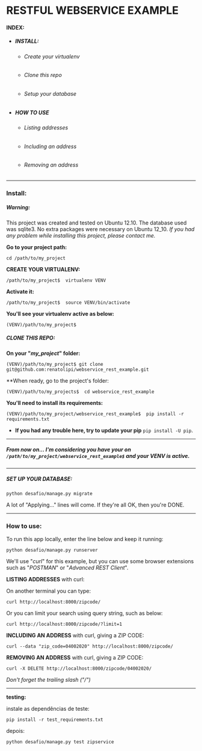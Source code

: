 # RESTFUL WEBSERVICE EXAMPLE


#### INDEX:

 - ##### INSTALL:

     - ###### Create your virtualenv

     - ###### Clone this repo

     - ###### Setup your database

 - ##### HOW TO USE

     - ###### Listing addresses

     - ###### Including an address

     - ###### Removing an address


---

### Install:


##### Warning:

This project was created and tested on Ubuntu 12.10. 
The database used was sqlite3. No extra packages were necessary on Ubuntu 12_10.
*If you had any problem while installing this project, please contact me.*


**Go to your project path:**

    cd /path/to/my_project


**CREATE YOUR VIRTUALENV:**

    /path/to/my_project$  virtualenv VENV


**Activate it:**

    /path/to/my_project$  source VENV/bin/activate


**You'll see your virtualenv active as below:**

    (VENV)/path/to/my_project$


##### CLONE THIS REPO:

**On your "*my_project*" folder:**

    (VENV)/path/to/my_project$ git clone git@github.com:renatolipi/webservice_rest_example.git


**When ready, go to the project's folder:

    (VENV)/path/to/my_projects$  cd webservice_rest_example


**You'll need to install its requirements:**

    (VENV)/path/to/my_project/webservice_rest_example$  pip install -r requirements.txt


- **If you had any trouble here, try to update your pip** `pip install -U pip`.

---

##### From now on... I'm considering you have your on `/path/to/my_project/webservice_rest_example$` and your VENV is active.

---

##### SET UP YOUR DATABASE:

    python desafio/manage.py migrate

A lot of "Applying..." lines will come. If they're all OK, then you're DONE.


---

### How to use:

To run this app locally, enter the line below and keep it running:

    python desafio/manage.py runserver


We'll use "*curl*" for this example, but you can use some browser extensions such as "*POSTMAN*" or "*Advanced REST Client*".


**LISTING ADDRESSES** with curl:

On another terminal you can type:

    curl http://localhost:8000/zipcode/

Or you can limit your search using query string, such as below:

    curl http://localhost:8000/zipcode/?limit=1


**INCLUDING AN ADDRESS** with curl, giving a ZIP CODE:

    curl --data "zip_code=04002020" http://localhost:8000/zipcode/


**REMOVING AN ADDRESS** with curl, giving a ZIP CODE:

    curl -X DELETE http://localhost:8000/zipcode/04002020/


*Don't forget the trailing slash ("/")*


---

**testing:**

instale as dependências de teste:

    pip install -r test_requirements.txt


depois:

    python desafio/manage.py test zipservice

